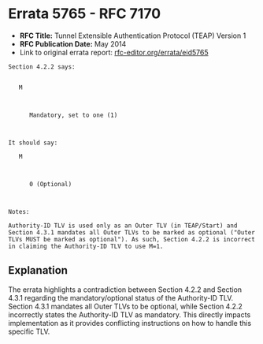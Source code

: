 # Errata 5765 - RFC 7170

- **RFC Title:** Tunnel Extensible Authentication Protocol (TEAP) Version 1
- **RFC Publication Date:** May 2014
- Link to original errata report: [rfc-editor.org/errata/eid5765](https://www.rfc-editor.org/errata/eid5765)

```
Section 4.2.2 says:


   M

      Mandatory, set to one (1)


It should say:

   M

      0 (Optional)


Notes:

Authority-ID TLV is used only as an Outer TLV (in TEAP/Start) and Section 4.3.1 mandates all Outer TLVs to be marked as optional ("Outer TLVs MUST be marked as optional"). As such, Section 4.2.2 is incorrect in claiming the Authority-ID TLV to use M=1.
```

## Explanation

The errata highlights a contradiction between Section 4.2.2 and Section 4.3.1 regarding the mandatory/optional status of the Authority-ID TLV.  Section 4.3.1 mandates all Outer TLVs to be optional, while Section 4.2.2 incorrectly states the Authority-ID TLV as mandatory. This directly impacts implementation as it provides conflicting instructions on how to handle this specific TLV.
